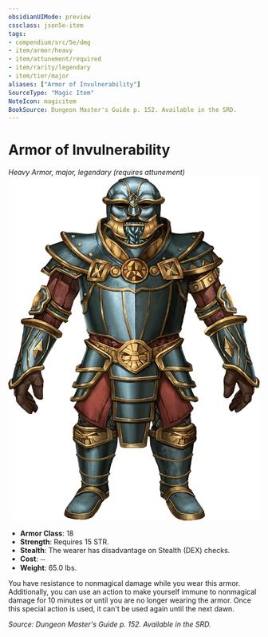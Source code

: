 ```yaml
---
obsidianUIMode: preview
cssclass: json5e-item
tags:
- compendium/src/5e/dmg
- item/armor/heavy
- item/attunement/required
- item/rarity/legendary
- item/tier/major
aliases: ["Armor of Invulnerability"]
SourceType: "Magic Item"
NoteIcon: magicitem
BookSource: Dungeon Master's Guide p. 152. Available in the SRD.
---
```

# Armor of Invulnerability
*Heavy Armor, major, legendary (requires attunement)*  
![](https://raw.githubusercontent.com/5etools-mirror-2/5etools-img/main/items/DMG/Armor%20of%20Invulnerability.webp#right)  

- **Armor Class**: 18
- **Strength**: Requires 15 STR.
- **Stealth**: The wearer has disadvantage on Stealth (DEX) checks.
- **Cost**: ⏤
- **Weight**: 65.0 lbs.

You have resistance to nonmagical damage while you wear this armor. Additionally, you can use an action to make yourself immune to nonmagical damage for 10 minutes or until you are no longer wearing the armor. Once this special action is used, it can't be used again until the next dawn.

*Source: Dungeon Master's Guide p. 152. Available in the SRD.*